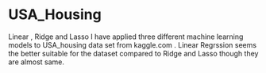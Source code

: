 # USA_Housing
Linear , Ridge and Lasso 
I have applied three different machine learning models to USA_housing data set from kaggle.com . 
Linear Regrssion seems the better suitable for the dataset compared to Ridge and Lasso though they are almost same.
